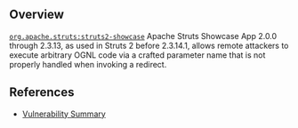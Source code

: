 ## Overview
[`org.apache.struts:struts2-showcase`](http://search.maven.org/#search%7Cga%7C1%7Ca%3A%22struts2-showcase%22)
Apache Struts Showcase App 2.0.0 through 2.3.13, as used in Struts 2 before 2.3.14.1, allows remote attackers to execute arbitrary OGNL code via a crafted parameter name that is not properly handled when invoking a redirect.

## References

- [Vulnerability Summary](http://struts.apache.org/docs/s2-012.html)
